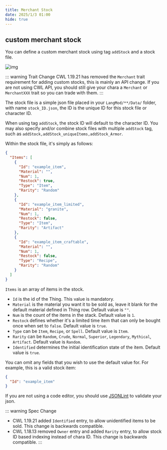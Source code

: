 ```yaml
---
title: Merchant Stock
date: 2025/1/3 01:00
hide: true
---
```


## custom merchant stock

You can define a custom merchant stock using tag `addStock` and a stock file.

![img](https://i.postimg.cc/59gzM54K/image.png)

::: warning Trait Change
CWL 1.19.21 has removed the `Merchant` trait requirement for adding custom stocks, this is mainly an API change. If you are not using CWL API, you should still give your chara a `Merchant` or `MerchantXXX` trait so you can trade with them.
:::

The stock file is a simple json file placed in your `LangMod/**/Data/` folder, with name `stock_ID.json`, the ID is the unique ID for this stock file or character ID.

When using tag `addStock`, the stock ID will default to the character ID. You may also specify and/or combine stock files with multiple `addStock` tag, such as `addStock,addStock_uniqueItems,addStock_Armor`.

Within the stock file, it's simply as follows:
```json
{
  "Items": [
    {
      "Id": "example_item",
      "Material": "",
      "Num": 1,
      "Restock": true,
      "Type": "Item",
      "Rarity": "Random"
    },
    {
      "Id": "example_item_limited",
      "Material": "granite",
      "Num": 1,
      "Restock": false,
      "Type": "Item",
      "Rarity": "Artifact"
    },
    {
      "Id": "example_item_craftable",
      "Material": "",
      "Num": 1,
      "Restock": false,
      "Type": "Recipe",
      "Rarity": "Random"
    }
  ]
}
```

`Items` is an array of items in the stock. 

+ `Id` is the id of the Thing. This value is mandatory.
+ `Material` is the material you want it to be sold as, leave it blank for the default material defined in Thing row. Default value is `""`.
+ `Num` is the count of the items in the stack. Default value is `1`.
+ `Restock` defines whether it's a limited time item that can only be bought once when set to `false`. Default value is `true`.
+ `Type` can be `Item`, `Recipe`, or `Spell`. Default value is `Item`.
+ `Rarity` can be `Random`, `Crude`, `Normal`, `Superior`, `Legendary`, `Mythical`, `Artifact`. Default value is `Random`.
+ `Identified` determines the initial identification state of the item. Default value is `true`.

You can omit any fields that you wish to use the default value for. For example, this is a valid stock item:
```json
{
  "Id": "example_item"
}
```

If you are not using a code editor, you should use [JSONLint](https://jsonlint.com/) to validate your json.

::: warning Spec Change
+ CWL 1.19.21 added `Identified` entry, to allow unidentified items to be sold. This change is backwards compatible.
+ CWL 1.18.13 removed `Owner` entry and added `Rarity` entry, to allow stock ID based indexing instead of chara ID. This change is backwards compatible.
:::